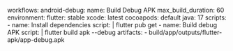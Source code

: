 workflows:
  android-debug:
    name: Build Debug APK
    max_build_duration: 60
    environment:
      flutter: stable
      xcode: latest
      cocoapods: default
      java: 17
    scripts:
      - name: Install dependencies
        script: |
          flutter pub get
      - name: Build debug APK
        script: |
          flutter build apk --debug
    artifacts:
      - build/app/outputs/flutter-apk/app-debug.apk
